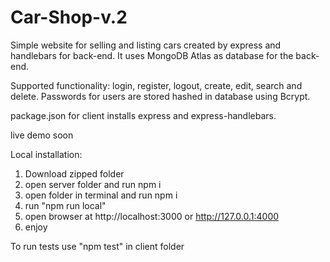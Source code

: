 # Car-Shop-v.2

Simple website for selling and listing cars created by express and handlebars for back-end.
It uses MongoDB Atlas as database for the back-end.

Supported functionality: login, register, logout, create, edit, search and delete.
Passwords for users are stored hashed in database using Bcrypt.

package.json for client installs express and express-handlebars.

live demo soon

 Local installation:

1. Download zipped folder
2. open server folder and run npm i
3. open folder in terminal and run npm i
4. run "npm run local" 
6. open browser at http://localhost:3000 or http://127.0.0.1:4000
7. enjoy

To run tests use "npm test" in client folder
